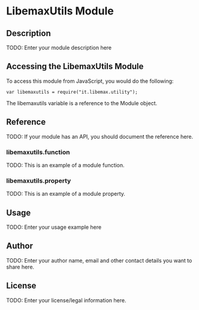 # LibemaxUtils Module

## Description

TODO: Enter your module description here

## Accessing the LibemaxUtils Module

To access this module from JavaScript, you would do the following:

    var libemaxutils = require("it.libemax.utility");

The libemaxutils variable is a reference to the Module object.

## Reference

TODO: If your module has an API, you should document
the reference here.

### libemaxutils.function

TODO: This is an example of a module function.

### libemaxutils.property

TODO: This is an example of a module property.

## Usage

TODO: Enter your usage example here

## Author

TODO: Enter your author name, email and other contact
details you want to share here.

## License

TODO: Enter your license/legal information here.
